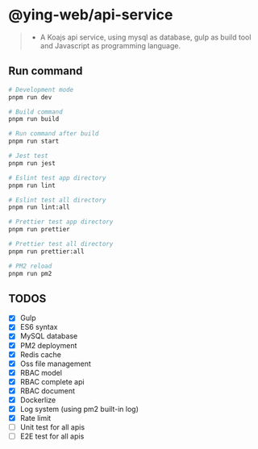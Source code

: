 # @ying-web/api-service

> -   A Koajs api service, using mysql as database, gulp as build tool and Javascript as programming language.

## Run command

```bash
# Development mode
pnpm run dev

# Build command
pnpm run build

# Run command after build
pnpm run start

# Jest test
pnpm run jest

# Eslint test app directory
pnpm run lint

# Eslint test all directory
pnpm run lint:all

# Prettier test app directory
pnpm run prettier

# Prettier test all directory
pnpm run prettier:all

# PM2 reload
pnpm run pm2
```

## TODOS

-   [x] Gulp
-   [x] ES6 syntax
-   [x] MySQL database
-   [x] PM2 deployment
-   [x] Redis cache
-   [x] Oss file management
-   [x] RBAC model
-   [x] RBAC complete api
-   [x] RBAC document
-   [x] Dockerlize
-   [x] Log system (using pm2 built-in log)
-   [x] Rate limit
-   [ ] Unit test for all apis
-   [ ] E2E test for all apis
